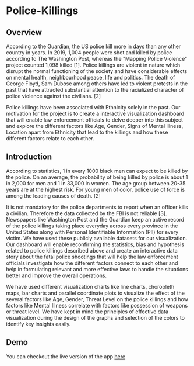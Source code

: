 # Police-Killings

## Overview
According to the Guardian, the US police kill more in days than any other country in years. In 2019, 1,004 people were shot and killed by police according to The Washington Post, whereas the "Mapping Police Violence" project counted 1,098 killed [1]. Police killings are violent in nature which disrupt the normal functioning of the society and have considerable effects on mental health, neighbourhood peace, life and politics. The death of George Floyd, Sam Dubose among others have led to violent protests in the past that have attracted substantial attention to the racialized character of police violence against the civilians. [2]

Police killings have been associated with Ethnicity solely in the past. Our motivation for the project is to create a interactive visualization dashboard that will enable law enforcement officials to delve deeper into this subject and explore the different factors like Age, Gender, Signs of Mental Illness, Location apart from Ethnicity that lead to the killings and how these different factors relate to each other.

## Introduction
According to statistics, 1 in every 1000 black men can expect to be killed by the police. On an average, the probability of being killed by police is about 1 in 2,000 for men and 1 in 33,000 in women. The age group between 20-35 years are at the highest risk. For young men of color, police use of force is among the leading causes of death. [2]

It is not mandatory for the police departments to report when an officer kills a civilian. Therefore the data collected by the FBI is not reliable [3]. Newspapers like Washington Post and the Guardian keep an active record of the police killings taking place everyday across every province in the United States along with Personal Identifiable Information (PII) for every victim. We have used these publicly available datasets for our visualization. Our dashboard will enable reconfirming the statistics, bias and hypothesis related to police killings described above and create an interactive data story about the fatal police shootings that will help the law enforcement officials investigate how the different factors connect to each other and help in formulating relevant and more effective laws to handle the situations better and improve the overall operations. 

We have used different visualization charts like line charts, choropleth maps, bar charts and parallel coordinate plots to visualize the effect of the several factors like Age, Gender, Threat Level on the police killings and how factors like Mental Illness correlate with factors like possession of weapons or threat level. We have kept in mind the principles of effective data visualization during the design of the graphs and selection of the colors to identify key insights easily.

## Demo
You can checkout the live version of the app [here](https://iat-814-police-killings.herokuapp.com/)

